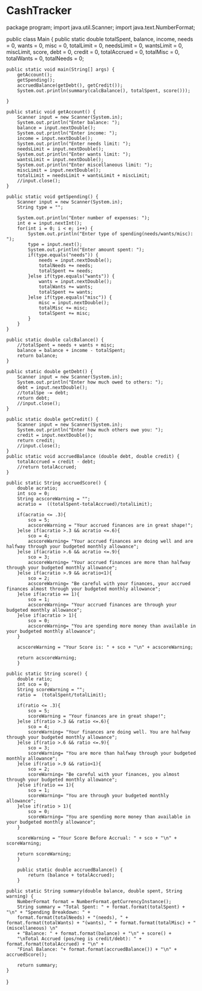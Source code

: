 # CashTracker

package program;
import java.util.Scanner;
import java.text.NumberFormat;

public class Main {
	public static double totalSpent, balance, income, needs = 0, wants = 0, misc = 0,
			totalLimit = 0, needsLimit = 0, wantsLimit = 0, miscLimit, score, debt = 0, 
			credit = 0, totalAccrued = 0, totalMisc = 0, totalWants = 0, totalNeeds = 0;
	
	public static void main(String[] args) {
		getAccount();
		getSpending();
		accruedBalance(getDebt(), getCredit());
		System.out.println(summary(calcBalance(), totalSpent, score()));
		
	}
	
	public static void getAccount() {
		Scanner input = new Scanner(System.in);
		System.out.println("Enter balance: ");
		balance = input.nextDouble();
		System.out.println("Enter income: ");
		income = input.nextDouble();
		System.out.println("Enter needs limit: ");
		needsLimit = input.nextDouble();
		System.out.println("Enter wants limit: ");
		wantsLimit = input.nextDouble();
		System.out.println("Enter miscellaneous limit: ");
		miscLimit = input.nextDouble();
		totalLimit = needsLimit + wantsLimit + miscLimit;
		//input.close();
	}
	
	public static void getSpending() {
		Scanner input = new Scanner(System.in);
		String type = "";
		
		System.out.println("Enter number of expenses: ");
		int e = input.nextInt();
		for(int i = 0; i < e; i++) {
			System.out.println("Enter type of spending(needs/wants/misc): ");
			type = input.next();
			System.out.println("Enter amount spent: ");
			if(type.equals("needs")) {
				needs = input.nextDouble();
				totalNeeds += needs;
				totalSpent += needs;
			}else if(type.equals("wants")) {
				wants = input.nextDouble();
				totalWants += wants;
				totalSpent += wants;
			}else if(type.equals("misc")) {
				misc = input.nextDouble();
				totalMisc += misc;
				totalSpent += misc;
			}
		}
	}
	
	public static double calcBalance() {
		//totalSpent = needs + wants + misc;
		balance = balance + income - totalSpent;
		return balance;
	}
	
	public static double getDebt() {
		Scanner input = new Scanner(System.in);
		System.out.println("Enter how much owed to others: ");
		debt = input.nextDouble();
		//totalSpe -= debt;
		return debt;
		//input.close();
	}
	
	public static double getCredit() {
		Scanner input = new Scanner(System.in);
		System.out.println("Enter how much others owe you: ");
		credit = input.nextDouble();
		return credit;
		//input.close();
	}
	public static void accruedBalance (double debt, double credit) {
		totalAccrued = credit - debt;
		//return totalAccrued;
	}

	public static String accruedScore() {
		double acratio;
		int sco = 0;
		String acscoreWarning = "";
		acratio =  ((totalSpent-totalAccrued)/totalLimit);
		
		if(acratio <= .3){
			sco = 5;
			acscoreWarning = "Your accrued finances are in great shape!";
		}else if(acratio >.3 && acratio <=.6){
			sco = 4;
			acscoreWarning= "Your accrued finances are doing well and are halfway through your budgeted monthly allowance";
		}else if(acratio >.6 && acratio <=.9){
			sco = 3;
			acscoreWarning= "Your accrued finances are more than halfway through your budgeted monthly allowance";
		}else if(acratio >.9 && acratio<1){
			sco = 2;
			acscoreWarning= "Be careful with your finances, your accrued finances almost through your budgeted monthly allowance";
		}else if(acratio == 1){
			sco = 1;
			acscoreWarning= "Your accrued finances are through your budgeted monthly allowance";
		}else if(acratio > 1){
			sco = 0;
			acscoreWarning= "You are spending more money than available in your budgeted monthly allowance";
		}
		
		acscoreWarning = "Your Score is: " + sco + "\n" + acscoreWarning;
		
		return acscoreWarning;
		}
    
	public static String score() {
		double ratio;
		int sco = 0;
		String scoreWarning = "";
		ratio =  (totalSpent/totalLimit);
		
		if(ratio <= .3){
			sco = 5;
			scoreWarning = "Your finances are in great shape!";
		}else if(ratio >.3 && ratio <=.6){
			sco = 4;
			scoreWarning= "Your finances are doing well. You are halfway through your budgeted monthly allowance";
		}else if(ratio >.6 && ratio <=.9){
			sco = 3;
			scoreWarning= "You are more than halfway through your budgeted monthly allowance";
		}else if(ratio >.9 && ratio<1){
			sco = 2;
			scoreWarning= "Be careful with your finances, you almost through your budgeted monthly allowance";
		}else if(ratio == 1){
			sco = 1;
			scoreWarning= "You are through your budgeted monthly allowance";
		}else if(ratio > 1){
			sco = 0;
			scoreWarning= "You are spending more money than available in your budgeted monthly allowance";
		}
		
		scoreWarning = "Your Score Before Accrual: " + sco + "\n" + scoreWarning;
		
		return scoreWarning;
		}
	
		public static double accruedBalance() {
			return (balance + totalAccrued);
		}
	
	public static String summary(double balance, double spent, String warning) {
		NumberFormat format = NumberFormat.getCurrencyInstance();
		String summary = "Total Spent: " + format.format(totalSpent) + "\n" + "Spending Breakdown: " +
		format.format(totalNeeds) + "(needs), " + format.format(totalWants) + "(wants), " + format.format(totalMisc) + "(miscellaneous) \n" 
		+ "Balance: " + format.format(balance) + "\n" + score() +
		"\nTotal Accrued (pos/neg is credit/debt): " + format.format(totalAccrued) + "\n" + 
		"Final Balance: "+ format.format(accruedBalance()) + "\n" + accruedScore();
		
		return summary;
	}
}

